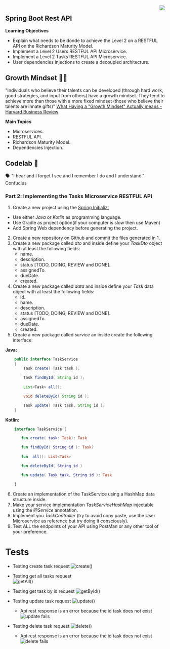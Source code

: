 <img align="right" src="https://github.com/ada-school/module-template/blob/main/ada.png">


## Spring Boot Rest API

**Learning Objectives**

- Explain what needs to be donde to achieve the Level 2 on a  RESTFUL API on the Richardson Maturity Model.
- Implement a Level 2 Users RESTFUL API Microservice.
- Implement a Level 2 Tasks RESTFUL API Microservice.
-  User dependencies injections to create a decoupled architecture.


## Growth Mindset 🤹🏽

"Individuals who believe their talents can be developed (through hard work, good strategies, and input from others) have a growth mindset. They tend to achieve more than those with a more fixed mindset (those who believe their talents are innate gifts)" [What Having a "Growth Mindset" Actually means - Harvard Business Review](https://hbr.org/2016/01/what-having-a-growth-mindset-actually-means)  


**Main Topics**
 * Microservices.
 * RESTFUL API.
 * Richardson Maturity Model.
 * Dependencies Injection.

## Codelab 🧪

🗣️ "I hear and I forget I see and I remember I do and I understand." Confucius


### Part 2: Implementing the Tasks Microservice RESTFUL API

1. Create a new project using the [Spring Initializr](https://start.spring.io/)
  * Use either *Java* or *Kotlin* as programming language.
  * Use Gradle as project option(if your computer is slow then use  Maven)
  * Add Spring Web dependency before generating the project.
2. Create a new repository on Github and commit the files generated in 1.
3. Create a new package called *dto* and inside define your *TaskDto* object with at least the following fields:
    * name.
    * description.
    * status [TODO, DOING, REVIEW and DONE].
    * assignedTo.
    * dueDate.
    * created.
4. Create a new package called *data* and inside define your *Task* data object with at least the following fields:
    * id.
    * name.
    * description.
    * status [TODO, DOING, REVIEW and DONE].
    * assignedTo.
    * dueDate.
    * created.
5. Create a new package called *service* an inside create the following interface:

**Java:**
 ```java
     public interface TaskService
     {
         Task create( Task task );

         Task findById( String id );
         
         List<Task> all();

         void deleteById( String id );

         Task update( Task task, String id );
     }
  ```
  **Kotlin:**
  ```kotlin
      interface TaskService {

         fun create( task: Task): Task

         fun findById( String id ): Task?
         
         fun  all(): List<Task>

         fun deleteById( String id )

         fun update( Task task, String id ): Task

      }
  ```
6. Create an implementation of the TaskService using a HashMap data structure inside.
7. Make your service implementation *TaskServiceHashMap* injectable using the *@Service* annotation.
8. Implement you *TaskController* (try to avoid copy paste, use the User Microservice as reference but try doing it consciously).
9. Test ALL the endpoints of your API using PostMan or any other tool of your preference.

# Tests
- Testing create task request
![create()](https://github.com/JoseGutierrezMairn/IETI-LAB1-PART2/blob/master/img/create.PNG?raw=true)   

- Testing get all tasks request   
![getAll()](https://github.com/JoseGutierrezMairn/IETI-LAB1-PART2/blob/master/img/getAll.PNG?raw=true)   

- Testing get task by id request
![getById()](https://github.com/JoseGutierrezMairn/IETI-LAB1-PART2/blob/master/img/getById.PNG?raw=true)   

- Testing update task request
![update()](https://github.com/JoseGutierrezMairn/IETI-LAB1-PART2/blob/master/img/update.PNG?raw=true)   
    - Api rest response is an error because the id task does not exist
	![update fails](https://github.com/JoseGutierrezMairn/IETI-LAB1-PART2/blob/master/img/updateFails.PNG?raw=true)   

- Testing delete task request
![delete()](https://github.com/JoseGutierrezMairn/IETI-LAB1-PART2/blob/master/img/delete.PNG?raw=true)   
    - Api rest response is an error because the id task does not exist   
	![delete fails](https://github.com/JoseGutierrezMairn/IETI-LAB1-PART2/blob/master/img/deleteFails.PNG?raw=true) 
	



